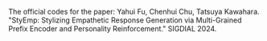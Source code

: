 The official codes for the paper: Yahui Fu, Chenhui Chu, Tatsuya Kawahara. "StyEmp: Stylizing Empathetic Response Generation via Multi-Grained Prefix Encoder and Personality Reinforcement." SIGDIAL 2024.
